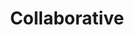 ---
title: "Collaborative"
type: "core"
definitions:
    - title: ""
      unsatisfactories:
          - example: ""
          - example: ""
      needs:
          - example: ""
          - example: ""
      meets:
          - example: ""
          - example: ""
      exceeds:
          - example: ""
          - example: ""
      exceptionals:
          - example: ""
          - example: ""
---